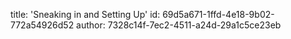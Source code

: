 title: 'Sneaking in and Setting Up'
id: 69d5a671-1ffd-4e18-9b02-772a54926d52
author: 7328c14f-7ec2-4511-a24d-29a1c5ce23eb
